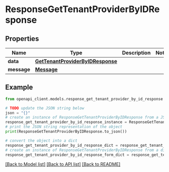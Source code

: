 # ResponseGetTenantProviderByIDResponse


## Properties

Name | Type | Description | Notes
------------ | ------------- | ------------- | -------------
**data** | [**GetTenantProviderByIDResponse**](GetTenantProviderByIDResponse.md) |  | 
**message** | [**Message**](Message.md) |  | 

## Example

```python
from openapi_client.models.response_get_tenant_provider_by_id_response import ResponseGetTenantProviderByIDResponse

# TODO update the JSON string below
json = "{}"
# create an instance of ResponseGetTenantProviderByIDResponse from a JSON string
response_get_tenant_provider_by_id_response_instance = ResponseGetTenantProviderByIDResponse.from_json(json)
# print the JSON string representation of the object
print(ResponseGetTenantProviderByIDResponse.to_json())

# convert the object into a dict
response_get_tenant_provider_by_id_response_dict = response_get_tenant_provider_by_id_response_instance.to_dict()
# create an instance of ResponseGetTenantProviderByIDResponse from a dict
response_get_tenant_provider_by_id_response_form_dict = response_get_tenant_provider_by_id_response.from_dict(response_get_tenant_provider_by_id_response_dict)
```
[[Back to Model list]](../README.md#documentation-for-models) [[Back to API list]](../README.md#documentation-for-api-endpoints) [[Back to README]](../README.md)


